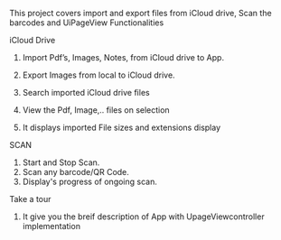 This project covers import and export files from iCloud drive, Scan the barcodes and UiPageView Functionalities
  
iCloud Drive

1. Import Pdf’s, Images, Notes, from iCloud drive to App.

2. Export Images from local to iCloud drive. 

3. Search imported iCloud drive files 

4. View the Pdf, Image,.. files on selection

5. It displays imported File sizes and extensions display

SCAN

1. Start and Stop Scan.  
2. Scan any barcode/QR Code.
3. Display's progress of ongoing scan.

Take a tour 

  1. It give you the breif description of App with UpageViewcontroller implementation



